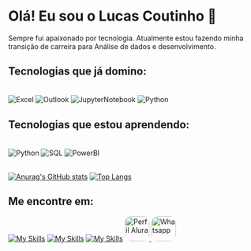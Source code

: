 
# Olá! Eu sou o Lucas Coutinho 👋

Sempre fui apaixonado por tecnologia. Atualmente estou fazendo minha transição de carreira para Análise de dados e desenvolvimento.

## Tecnologias que já domino:

<div style="display: inline_block"></br>
    <img alt= "Excel" align="center" src= "https://img.shields.io/badge/Microsoft_Excel-217346?style=for-the-badge&logo=microsoft-excel&logoColor=white" >
    <img alt= "Outlook" align="center" src= "https://img.shields.io/badge/Microsoft_Outlook-0078D4?style=for-the-badge&logo=microsoft-outlook&logoColor=white" >
    <img alt= "JupyterNotebook" align="center" src= "https://img.shields.io/badge/jupyter-%23FA0F00.svg?style=for-the-badge&logo=jupyter&logoColor=white" >
    <img alt= "Python" align="center" src= "https://img.shields.io/badge/Colab-F9AB00?style=for-the-badge&logo=googlecolab&color=525252" >
    

## Tecnologias que estou aprendendo:
<div style="display: inline_block"></br>
  <img alt= "Python" align="center" src= "https://img.shields.io/badge/Python-14354C?style=for-the-badge&logo=python&logoColor=white" >
  <img alt= "SQL" align="center" src= "https://img.shields.io/badge/MySQL-00000F?style=for-the-badge&logo=mysql&logoColor=white">
  <img alt= "PowerBI" align="center" src= "https://img.shields.io/badge/power_bi-F2C811?style=for-the-badge&logo=powerbi&logoColor=black" >

</br>
</br>

[![Anurag's GitHub stats](https://github-readme-stats.vercel.app/api?username=Lucas-lcs26&show_icons=true&theme=dark)](https://github.com/Lucas-lcs26/github-readme-stats)
[![Top Langs](https://github-readme-stats.vercel.app/api/top-langs/?username=Lucas-lcs26&layout=compact&theme=dark)](https://github.com/anuraghazra/github-readme-stats)

## Me encontre em:

[![My Skills](https://skillicons.dev/icons?i=linkedin)](https://www.linkedin.com/in/lucas-coutinho-2a258317a/)
[![My Skills](https://skillicons.dev/icons?i=instagram)](https://www.instagram.com/lucas_lcs26/)
[![My Skills](https://skillicons.dev/icons?i=gmail)](mailto:lucas.lcs26@yahoo.com.br) <a href="https://cursos.alura.com.br/user/lucas-lcs26"> <img alt= "Perfil Alura" align="" src= "https://avatars.githubusercontent.com/u/4975968?s=280&v=4" width="50" height="50" style="border-radius: 25%;"> </a> <a href="https://cursos.alura.com.br/user/lucas-lcs26"> <img alt= "Whatsapp" align="top" src= "https://www.designi.com.br/images/preview/10000484.jpg" width="" height="50" style="border-radius: 25%;">
<!--
**Lucas-lcs26/Lucas-lcs26** is a ✨ _special_ ✨ repository because its `README.md` (this file) appears on your GitHub profile.

Here are some ideas to get you started:

- 🔭 I’m currently working on ...
- 🌱 I’m currently learning ...
- 👯 I’m looking to collaborate on ...
- 🤔 I’m looking for help with ...
- 💬 Ask me about ...
- 📫 How to reach me: ...
- 😄 Pronouns: ...
- ⚡ Fun fact: ...
-->
